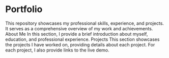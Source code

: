 # Portfolio
 This repository showcases my professional skills, experience, and projects. It serves as a comprehensive overview of my work and achievements.
 About Me
In this section, I provide a brief introduction about myself, education, and professional experience.
Projects
This section showcases the projects I have worked on, providing details about each project. For each project, I also provide links to the live demo.
